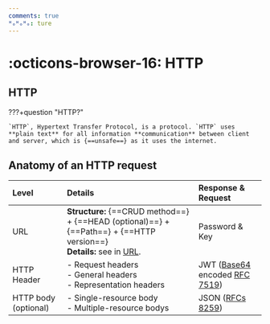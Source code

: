 ```yaml
---
comments: true
ᴴₒᴴₒᴴₒ: ture
---
```


# **:octicons-browser-16: HTTP**

## **HTTP**

???+question "HTTP?"

    `HTTP`, Hypertext Transfer Protocol, is a protocol. `HTTP` uses **plain text** for all information **communication** between client and server, which is {==unsafe==} as it uses the internet. 

## **Anatomy of an HTTP request**

Level| Details | Response & Request
:-|:-|:-
URL| **Structure:** {==CRUD method==} + {==HEAD (optional)==} + {==Path==} + {==HTTP version==}</br> **Details:** see in [URL](uri.md).| Password & Key
HTTP Header| - Request headers </br> - General headers </br>- Representation headers| JWT ([Base64](https://www.base64decode.org/) encoded [RFC 7519](https://www.rfc-editor.org/rfc/rfc7519))
HTTP body (optional)| - Single-resource body </br> - Multiple-resource bodys |JSON ([RFCs 8259](https://www.rfc-editor.org/rfc/rfc8259))
